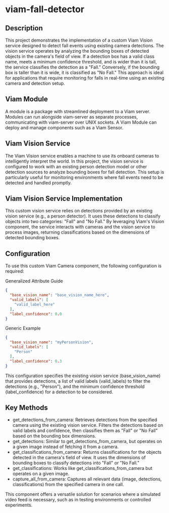 # viam-fall-detector

## Description

This project demonstrates the implementation of a custom Viam Vision service designed to detect fall events using existing camera detections. The vision service operates by analyzing the bounding boxes of detected objects in the camera's field of view. If a detection box has a valid class name, meets a minimum confidence threshold, and is wider than it is tall, the service classifies the detection as a "Fall." Conversely, if the bounding box is taller than it is wide, it is classified as "No Fall." This approach is ideal for applications that require monitoring for falls in real-time using an existing camera and detection setup.

## Viam Module

A module is a package with streamlined deployment to a Viam server. Modules can run alongside viam-server as separate processes, communicating with viam-server over UNIX sockets. A Viam Module can deploy and manage components such as a Viam Sensor.

## Viam Vision Service

The Viam Vision service enables a machine to use its onboard cameras to intelligently interpret the world. In this project, the vision service is configured to work with an existing person detection model or other detection sources to analyze bounding boxes for fall detection. This setup is particularly useful for monitoring environments where fall events need to be detected and handled promptly.

## Viam Vision Service Implementation

This custom vision service relies on detections provided by an existing vision service (e.g., a person detector). It uses these detections to classify objects into two categories: "Fall" and "No Fall." By leveraging Viam's Vision component, the service interacts with cameras and the vision service to process images, returning classifications based on the dimensions of detected bounding boxes.

## Configuration

To use this custom Viam Camera component, the following configuration is required:

Generalized Attribute Guide
```json
{
  "base_vision_name": "base_vision_name_here",
  "valid_labels": [
    "valid_label_here"
  ],
  "label_confidence": 0.0
}
```

Generic Example
```json
{
  "base_vision_name": "myPersonVision",
  "valid_labels": [
    "Person"
  ],
  "label_confidence": 0.3
}
```

This configuration specifies the existing vision service (base_vision_name) that provides detections, a list of valid labels (valid_labels) to filter the detections (e.g., "Person"), and the minimum confidence threshold (label_confidence) for a detection to be considered.

## Key Methods

- get_detections_from_camera: Retrieves detections from the specified camera using the existing vision service. Filters the detections based on valid labels and confidence, then classifies them as "Fall" or "No Fall" based on the bounding box dimensions.
- get_detections: Similar to get_detections_from_camera, but operates on a given image instead of fetching it from a camera.
- get_classifications_from_camera: Returns classifications for the objects detected in the camera's field of view. It uses the dimensions of bounding boxes to classify detections into "Fall" or "No Fall."
- get_classifications: Works like get_classifications_from_camera but operates on a given image.
- capture_all_from_camera: Captures all relevant data (image, detections, classifications) from the specified camera in one call.

This component offers a versatile solution for scenarios where a simulated video feed is necessary, such as in testing environments or controlled experiments.
